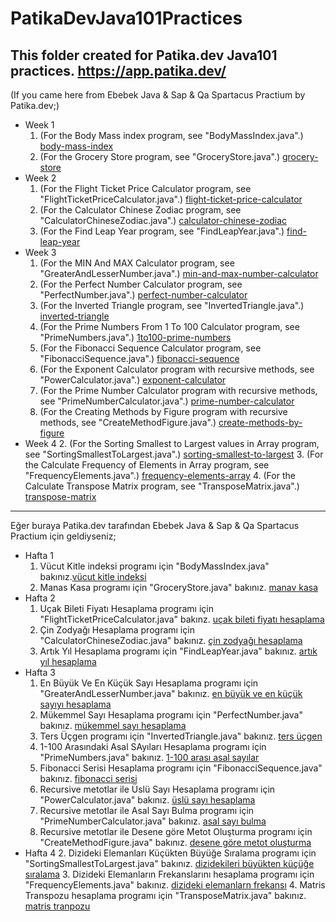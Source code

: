 # PatikaDevJava101Practices
This folder created for Patika.dev Java101 practices. https://app.patika.dev/
--- 
(If you came here from Ebebek Java & Sap & Qa Spartacus Practium by Patika.dev;)
- Week 1
  1. (For the Body Mass index program, see "BodyMassIndex.java".) [body-mass-index](https://github.com/simsirugurhan/PatikaDevJava101Practices/blob/main/BodyMassIndex.java)
  2. (For the Grocery Store program, see "GroceryStore.java".) [grocery-store](https://github.com/simsirugurhan/PatikaDevJava101Practices/blob/main/GroceryStore.java)
- Week 2
  1. (For the Flight Ticket Price Calculator program, see "FlightTicketPriceCalculator.java".) [flight-ticket-price-calculator](https://github.com/simsirugurhan/PatikaDevJava101Practices/blob/main/FlightTicketPriceCalculator.java)
  2. (For the Calculator Chinese Zodiac program, see "CalculatorChineseZodiac.java".) [calculator-chinese-zodiac](https://github.com/simsirugurhan/PatikaDevJava101Practices/blob/main/CalculatorChineseZodiac.java)
  3. (For the Find Leap Year program, see "FindLeapYear.java".) [find-leap-year](https://github.com/simsirugurhan/PatikaDevJava101Practices/blob/main/FindLeapYear.java)
- Week 3
  1. (For the MIN And MAX Calculator program, see "GreaterAndLesserNumber.java".) [min-and-max-number-calculator](https://github.com/simsirugurhan/PatikaDevJava101Practices/blob/main/GreaterAndLesserNumber.java)
  2. (For the Perfect Number Calculator program, see "PerfectNumber.java".) [perfect-number-calculator](https://github.com/simsirugurhan/PatikaDevJava101Practices/blob/main/PerfectNumber.java)
  3. (For the Inverted Triangle program, see "InvertedTriangle.java".) [inverted-triangle](https://github.com/simsirugurhan/PatikaDevJava101Practices/blob/main/InvertedTriangle.java)
  4. (For the Prime Numbers From 1 To 100 Calculator program, see "PrimeNumbers.java".) [1to100-prime-numbers](https://github.com/simsirugurhan/PatikaDevJava101Practices/blob/main/PrimeNumberOneToHundred.java)
  5. (For the Fibonacci Sequence Calculator program, see "FibonacciSequence.java".) [fibonacci-sequence](https://github.com/simsirugurhan/PatikaDevJava101Practices/blob/main/FibonacciSequence.java)
  6. (For the Exponent Calculator program with recursive methods, see "PowerCalculator.java".) [exponent-calculator](https://github.com/simsirugurhan/PatikaDevJava101Practices/blob/main/PowerCalculator.java)
  7. (For the Prime Number Calculator program with recursive methods, see "PrimeNumberCalculator.java".) [prime-number-calculator](https://github.com/simsirugurhan/PatikaDevJava101Practices/blob/main/PrimeNumberCalculator.java)
  8. (For the Creating Methods by Figure program with recursive methods, see "CreateMethodFigure.java".) [create-methods-by-figure](https://github.com/simsirugurhan/PatikaDevJava101Practices/blob/main/CreateMethodFigure.java)
- Week 4
  2. (For the Sorting Smallest to Largest values in Array program, see "SortingSmallestToLargest.java".) [sorting-smallest-to-largest](https://github.com/simsirugurhan/PatikaDevJava101Practices/blob/main/SortingSmallestToLargest.java)
  3. (For the Calculate Frequency of Elements in Array program, see "FrequencyElements.java".) [frequency-elements-array](https://github.com/simsirugurhan/PatikaDevJava101Practices/blob/main/FrequencyElements.java)
  4. (For the Calculate Transpose Matrix program, see "TransposeMatrix.java".) [transpose-matrix](https://github.com/simsirugurhan/PatikaDevJava101Practices/blob/main/TransposeMatrix.java)
---
Eğer buraya Patika.dev tarafından Ebebek Java & Sap & Qa Spartacus Practium için geldiyseniz;
- Hafta 1
  1. Vücut Kitle indeksi programı için "BodyMassIndex.java" bakınız.[vücut kitle indeksi](https://github.com/simsirugurhan/PatikaDevJava101Practices/blob/main/BodyMassIndex.java)
  2. Manas Kasa programı için "GroceryStore.java" bakınız.  [manav kasa](https://github.com/simsirugurhan/PatikaDevJava101Practices/blob/main/GroceryStore.java)
- Hafta 2
  1. Uçak Bileti Fiyatı Hesaplama programı için "FlightTicketPriceCalculator.java" bakınz. [uçak bileti fiyatı hesaplama](https://github.com/simsirugurhan/PatikaDevJava101Practices/blob/main/FlightTicketPriceCalculator.java)
  2. Çin Zodyağı Hesaplama programı için "CalculatorChineseZodiac.java" bakınız. [çin zodyağı hesaplama](https://github.com/simsirugurhan/PatikaDevJava101Practices/blob/main/CalculatorChineseZodiac.java)
  3. Artık Yıl Hesaplama programı için "FindLeapYear.java" bakınız. [artık yıl hesaplama](https://github.com/simsirugurhan/PatikaDevJava101Practices/blob/main/FindLeapYear.java)
- Hafta 3
  1. En Büyük Ve En Küçük Sayı Hesaplama programı için "GreaterAndLesserNumber.java" bakınız. [en büyük ve en küçük sayıyı hesaplama](https://github.com/simsirugurhan/PatikaDevJava101Practices/blob/main/GreaterAndLesserNumber.java) 
  2. Mükemmel Sayı Hesaplama programı için "PerfectNumber.java" bakınız. [mükemmel sayı hesaplama](https://github.com/simsirugurhan/PatikaDevJava101Practices/blob/main/PerfectNumber.java)
  3. Ters Üçgen programı için "InvertedTriangle.java" bakınız. [ters üçgen](https://github.com/simsirugurhan/PatikaDevJava101Practices/blob/main/InvertedTriangle.java)
  4. 1-100 Arasındaki Asal SAyıları Hesaplama programı için "PrimeNumbers.java" bakınız. [1-100 arası asal sayılar](https://github.com/simsirugurhan/PatikaDevJava101Practices/blob/main/PrimeNumberOneToHundred.java)
  5. Fibonacci Serisi Hesaplama programı için "FibonacciSequence.java" bakınız. [fibonacci serisi](https://github.com/simsirugurhan/PatikaDevJava101Practices/blob/main/FibonacciSequence.java)
  6. Recursive metotlar ile Üslü Sayı Hesaplama programı için "PowerCalculator.java" bakınız. [üslü sayı hesaplama](https://github.com/simsirugurhan/PatikaDevJava101Practices/blob/main/PowerCalculator.java)
  7. Recursive metotlar ile Asal Sayı Bulma programı için "PrimeNumberCalculator.java" bakınız. [asal sayı bulma](https://github.com/simsirugurhan/PatikaDevJava101Practices/blob/main/PrimeNumberCalculator.java)
  8. Recursive metotlar ile Desene göre Metot Oluşturma programı için "CreateMethodFigure.java" bakınız. [desene göre metot oluşturma](https://github.com/simsirugurhan/PatikaDevJava101Practices/blob/main/CreateMethodFigure.java)
- Hafta 4
  2. Dizideki Elemanları Küçükten Büyüğe Sıralama programı için "SortingSmallestToLargest.java" bakınız. [dizidekileri büyükten küçüğe sıralama](https://github.com/simsirugurhan/PatikaDevJava101Practices/blob/main/SortingSmallestToLargest.java)
  3. Dizideki Elemanların Frekanslarını hesaplama programı için "FrequencyElements.java" bakınız. [dizideki elemanlarn frekansı](https://github.com/simsirugurhan/PatikaDevJava101Practices/blob/main/FrequencyElements.java)
  4. Matris Transpozu hesaplama programı için "TransposeMatrix.java" bakınız. [matris tranpozu](https://github.com/simsirugurhan/PatikaDevJava101Practices/blob/main/TransposeMatrix.java)
